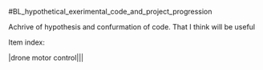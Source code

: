#BL_hypothetical_exerimental_code_and_project_progression


Achrive of hypothesis and confurmation of code. 
That I think will be useful

Item index:

|drone motor control|||




